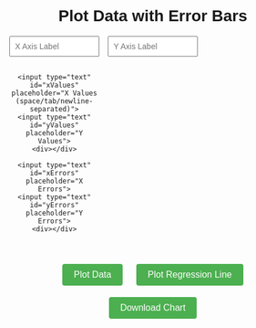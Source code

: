 <!DOCTYPE html>
<html lang="en">
<head>
  <meta charset="UTF-8" />
  <meta name="viewport" content="width=device-width, initial-scale=1.0"/>
  <title>Plot with Error Bars</title>
  <style>
    body {
      font-family: Arial, sans-serif;
      text-align: center;
      margin: 40px;
    }
    .input-grid {
      display: grid;
      grid-template-columns: repeat(3, 1fr);
      gap: 15px;
      max-width: 900px;
      margin: 0 auto 30px;
    }
    input[type="text"] {
      width: 100%;
      padding: 8px;
      font-size: 14px;
    }
    button {
      padding: 10px 20px;
      margin: 10px;
      font-size: 16px;
      cursor: pointer;
      background-color: #4CAF50;
      color: white;
      border: none;
      border-radius: 4px;
    }
    button:hover {
      background-color: #45a049;
    }
    #chart-container {
      width: 100%;
      height: 70vh;
    }
    canvas {
      width: 100% !important;
      height: 100% !important;
    }
  </style>

  <!-- Load Chart.js and plugin via CDN -->
  <script src="https://cdn.jsdelivr.net/npm/chart.js"></script>
  <script src="https://cdn.jsdelivr.net/npm/chartjs-chart-error-bars@3.0.0/dist/chartjs-chart-error-bars.umd.js"></script>

  <!-- Register the plugin -->
  <script>
    Chart.register(window['chartjs-chart-error-bars']);
  </script>
</head>
<body>
  <h1>Plot Data with Error Bars</h1>
  <div class="input-grid">
    <input type="text" id="xLabel" placeholder="X Axis Label">
    <input type="text" id="yLabel" placeholder="Y Axis Label">
    <div></div>

    <input type="text" id="xValues" placeholder="X Values (space/tab/newline-separated)">
    <input type="text" id="yValues" placeholder="Y Values">
    <div></div>

    <input type="text" id="xErrors" placeholder="X Errors">
    <input type="text" id="yErrors" placeholder="Y Errors">
    <div></div>
  </div>

  <button onclick="plotGraph()">Plot Data</button>
  <button onclick="plotRegressionLine()">Plot Regression Line</button>
  <button onclick="downloadChart()">Download Chart</button>

  <div id="chart-container">
    <canvas id="myChart"></canvas>
  </div>

  <script>
    let chart;

    function parseInput(id) {
      return document.getElementById(id).value.trim().split(/\s+/).map(parseFloat);
    }

    function plotGraph() {
      const xValues = parseInput('xValues');
      const yValues = parseInput('yValues');
      const xErrors = parseInput('xErrors');
      const yErrors = parseInput('yErrors');

      const xLabel = document.getElementById('xLabel').value || 'X Values';
      const yLabel = document.getElementById('yLabel').value || 'Y Values';

      if (xValues.length !== yValues.length ||
          (xErrors.length && xErrors.length !== xValues.length) ||
          (yErrors.length && yErrors.length !== yValues.length)) {
        alert('Length of values and errors must match.');
        return;
      }

      const data = xValues.map((x, i) => ({
        x,
        y: yValues[i],
        xMin: x - (xErrors[i] || 0),
        xMax: x + (xErrors[i] || 0),
        yMin: yValues[i] - (yErrors[i] || 0),
        yMax: yValues[i] + (yErrors[i] || 0),
      }));

      if (chart) chart.destroy();

      chart = new Chart(document.getElementById('myChart').getContext('2d'), {
        type: 'scatterWithErrorBars',
        data: {
          datasets: [{
            label: 'Measured Data',
            data,
            backgroundColor: 'rgba(54, 162, 235, 0.6)',
            borderColor: 'rgba(54, 162, 235, 1)',
            pointRadius: 5,
            errorBarWhiskerColor: 'black',
            errorBarWhiskerLineWidth: 1.5,
          }]
        },
        options: {
          responsive: true,
          plugins: {
            legend: { display: true },
            tooltip: { mode: 'nearest', intersect: false }
          },
          scales: {
            x: {
              title: {
                display: true,
                text: xLabel
              }
            },
            y: {
              title: {
                display: true,
                text: yLabel
              }
            }
          }
        }
      });
    }

    function plotRegressionLine() {
      const xValues = parseInput('xValues');
      const yValues = parseInput('yValues');
      const yErrors = parseInput('yErrors');

      if (xValues.length !== yValues.length || (yErrors.length && yErrors.length !== yValues.length)) {
        alert('X, Y, and Y error lengths must match.');
        return;
      }

      const weights = yErrors.length ? yErrors.map(e => 1 / (e * e)) : Array(xValues.length).fill(1);
      const data = xValues.map((x, i) => [x, yValues[i]]);

      const { beta0, beta1 } = weightedLinearRegressionWithErrors(data, weights);

      const minX = Math.min(...xValues);
      const maxX = Math.max(...xValues);
      const lineData = [
        { x: minX, y: beta1 * minX + beta0 },
        { x: maxX, y: beta1 * maxX + beta0 }
      ];

      chart.data.datasets.push({
        label: 'Regression Line',
        data: lineData,
        type: 'line',
        borderColor: 'rgba(255, 99, 132, 1)',
        backgroundColor: 'rgba(255, 99, 132, 0.2)',
        fill: false,
        tension: 0,
        borderWidth: 2,
        pointRadius: 0,
      });

      chart.update();
    }

    function weightedLinearRegressionWithErrors(data, weights) {
      const x = data.map(d => d[0]);
      const y = data.map(d => d[1]);
      const sum = arr => arr.reduce((a, b) => a + b, 0);

      const sumw = sum(weights);
      const sumwx = sum(x.map((xi, i) => weights[i] * xi));
      const sumwy = sum(y.map((yi, i) => weights[i] * yi));
      const sumwxy = sum(x.map((xi, i) => weights[i] * xi * y[i]));
      const sumwx2 = sum(x.map((xi, i) => weights[i] * xi * xi));

      const xbar = sumwx / sumw;
      const ybar = sumwy / sumw;

      const beta1 = (sumwxy - sumwx * ybar) / (sumwx2 - sumwx * xbar);
      const beta0 = ybar - beta1 * xbar;

      return { beta0, beta1 };
    }

    function downloadChart() {
      const link = document.createElement('a');
      link.download = 'chart.png';
      link.href = document.getElementById('myChart').toDataURL();
      link.click();
    }
  </script>
</body>
</html>
